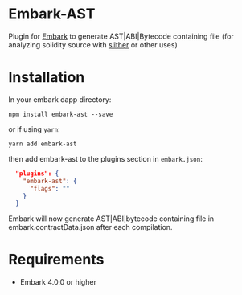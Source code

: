 Embark-AST
======

Plugin for [Embark](https://github.com/embark-framework/embark) to generate AST|ABI|Bytecode containing file (for analyzing solidity source with [slither](https://github.com/trailofbits/slither) or other uses)

Installation
======

In your embark dapp directory:

```npm install embark-ast --save```

or if using `yarn`:

```yarn add embark-ast```

then add embark-ast to the plugins section in ```embark.json```:

```Json
  "plugins": {
    "embark-ast": {
      "flags": ""
    }
  }
```

Embark will now generate AST|ABI|bytecode containing file in embark.contractData.json after each compilation.

Requirements
======

- Embark 4.0.0 or higher
